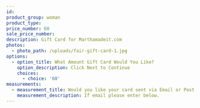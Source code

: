 ```yaml
---
id:
product_group: woman
product_type:
price_number: 60
sale_price_number:
description: Gift Card for Marthamadeit.com
photos:
  - photo_path: /uploads/fair-gift-card-1.jpg
options:
  - option_title: What Amount Gift Card Would You Like?
    option_description: Click Next to Continue
    choices:
      - choice: '60'
measurements:
  - measurement_title: Would you like your card sent via Email or Post Mail?
    measurement_description: If email please enter below.
---
```



